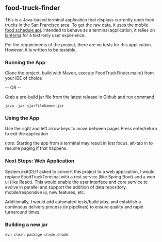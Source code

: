 food-truck-finder
-----------------

This is a Java-based terminal application that displays currently open food trucks in the San Francisco area. To get the raw data, it uses the [mobile food schedule api](https://dev.socrata.com/foundry/data.sfgov.org/bbb8-hzi6). Intended to behave as a terminal application, it relies on [lanterna](https://github.com/mabe02/lanterna) for a text-only user experience.


Per the requirements of the project, there are no tests for this application. However, it is written to be testable.

### Running the App
Clone the project, build with Maven, execute FoodTruckFinder.main() from your IDE of choice

-- OR --

Grab a pre-build jar file from the latest release in Github and run command

    java -jar <jarFileName>.jar

### Using the App

Use the right and left arrow keys to move between pages
Press enter/return to exit the application


*note*: Starting the app from a terminal may result in lost focus. alt-tab in to resume paging if that happens.


### Next Steps: Web Application
System.exit(0);If asked to convert this project to a web application, I would replace FoodTruckTerminal with a rest service (like Spring Boot) and a web ui (like React). This would enable the user interface and core service to evolve in parallel and support the addition of data repository, mobile/responsive ui, new features, etc.
 
Additionally, I would add automated tests/build jobs, and establish a continuous delivery process (ie pipelines) to ensure quality and rapid turnaround times. 


### Building a new jar

    mvn clean package shade:shade
